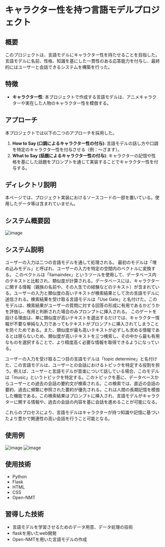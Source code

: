 # キャラクター性を持つ言語モデルプロジェクト

## 概要
このプロジェクトは、言語モデルにキャラクター性を持たせることを目指した。言語モデルに名前、性格、知識を基にした一貫性のある応答能力を付与し、最終的にはユーザーと会話できるシステムを構築を行った。

## 特徴
- **キャラクター性**: 本プロジェクトで作成する言語モデルは、アニメキャラクターや実在した人物のキャラクター性を模倣する。

## アプローチ
本プロジェクトでは以下の二つのアプローチを採用した。
1. **How to Say (口調によるキャラクター性の付与)**: 言語モデルの話し方や口調を特定のキャラクター性を付与させる（例：〜ざます）。
2. **What to Say (話題によるキャラクター性の付与)**: キャラクターの記憶や性格を基にした話題をプロンプトを通じて実装することでキャラクター性を付与する。

## ディレクトリ説明
本ページでは、プロジェクト実装におけるソースコードの一部を置いている。使用したデータ等は含まれていません。

## システム概要図
![image](https://github.com/tarou-jp/Characteristic_chatbot_creation_project/assets/117962902/bbfe5b37-d846-456a-a322-fb2147cb63ad)

## システム説明
ユーザーの入力は二つの言語モデルを通して処理される。
最初のモデルは「埋め込みモデル」と呼ばれ、ユーザーの入力を特定の空間内のベクトルに変換する。
このベクトルは「llamaindex」というツールを使用して、データベース内のテキストと比較され、類似度が計算される。データベースには、キャラクターに関する情報（親族の名前や、その人生での経験などのテキスト）が含まれている。ユーザーの入力と類似度の高いテキストが検索結果として次の言語モデルに送信される。検索結果を受け取る言語モデルは「Use Gate」と名付けた。このモデルは、検索結果がユーザーの質問に対する回答の形成に有用であるかどうかを評価し、有用と判断された場合のみプロンプトに挿入される。
このゲートを設ける理由は、単に類似度が高いテキストを選出するだけでは、キャラクター情報が不要な単純な入力であってもテキストがプロンプトに挿入されてしまうことを防ぐためである。また、類似度が最も高いテキストが必ずしも求める情報であるとは限らないため、類似度が高いテキストを三つ検索し、その中から最も有用なものを選択することで、より精度高く必要な情報を取得できるようになっている。

ユーザーの入力を受け取る二つ目の言語モデルは「topic determine」と名付けた、この言語モデルは、ユーザーとの会話におけるトピックを特定する役割を担う。例えば、ユーザーと言語モデルが音楽について話している場合、このモデルは「music」というトピックを特定する。このトピックを基に、データベースからユーザーとの過去の会話の要約文が検索される。この検索では、直近の会話の要約、過去に頻繁に参照された要約が優先される。これは人間の長期記憶を模倣した機能である。この検索結果はプロンプトに挿入され、言語モデルがキャラクターに関する情報や、過去の会話の内容を基に会話を進めることが可能になる。

これらのプロセスにより、言語モデルはキャラクターが持つ知識や記憶に基づいたより豊かで関連性の高い会話を行うこと可能となる。

## 使用例
![image](https://github.com/tarou-jp/Characteristic_chatbot_creation_project/assets/117962902/a1eb960b-f8aa-48b5-aba9-dbfa0971f148)
![image](https://github.com/tarou-jp/Characteristic_chatbot_creation_project/assets/117962902/6dac9843-0dec-41cb-b5cc-704c801bc25a)


## 使用技術
- Python
- Flask
- HTML
- CSS
- Open-NMT

## 習得した技術
- 言語モデルを学習させるためのデータ用意、データ処理の技術
- flaskを用いたweb開発
- Open-NMTを用いた言語モデルの作成
